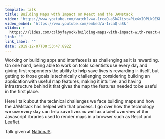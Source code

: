 ```yaml
---
template: talk
title: Building Maps with Impact on React and the JAMstack
video: 'https://www.youtube.com/watch?v=a-1rcaQ-aSk&list=PLeGxIOPLk9EKBu_B0WpBLYkkHQIGki2EZ&index=3&t=0s'
video_embed: 'https://www.youtube.com/embed/a-1rcaQ-aSk'
slides: >-
  https://slides.com/colbyfayock/building-maps-with-impact-with-react-and-the-jamstack#/
link: ""
link_label: ""
date: 2019-12-07T00:53:47.892Z
---
```

Working on building apps and interfaces is as challenging as it is rewarding. On one hand, being able to work on tools scientists use every day and giving first responders the ability to help save lives is rewarding in itself, but getting to those goals is technically challenging considering building an application with useful map features, making it intuitive, and having infrastructure behind it that gives the map the features needed to be useful in the first place.

Here I talk about the technical challenges we face building maps and how the JAMstack has helped with that process.  I go over how the technology we use every day can help save lives as well as a brief overview of the Javascript libraries used to render maps in a browser such as React and Leaflet.

Talk given at [NationJS](http://nationjs.com/).
